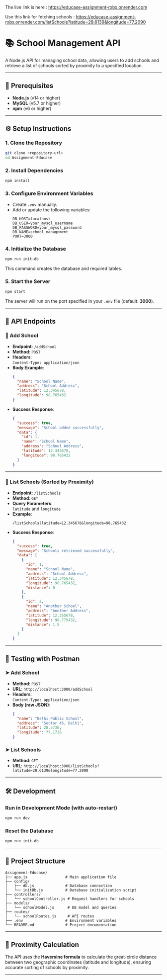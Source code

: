 The live link is here : https://educase-assignment-rxbx.onrender.com

Use this link for fetching schools : https://educase-assignment-rxbx.onrender.com/listSchools?latitude=28.6139&longitude=77.2090

# 📚 School Management API

A Node.js API for managing school data, allowing users to add schools and retrieve a list of schools sorted by proximity to a specified location.

---

## 🚀 Prerequisites

- **Node.js** (v14 or higher)
- **MySQL** (v5.7 or higher)
- **npm** (v6 or higher)

---

## ⚙️ Setup Instructions

### 1. Clone the Repository
```bash
git clone <repository-url>
cd Assignment-Educase
```

### 2. Install Dependencies
```bash
npm install
```

### 3. Configure Environment Variables
- Create `.env` manually.
- Add or update the following variables:
  ```env
  DB_HOST=localhost
  DB_USER=your_mysql_username
  DB_PASSWORD=your_mysql_password
  DB_NAME=school_management
  PORT=3000
  ```

### 4. Initialize the Database
```bash
npm run init-db
```
This command creates the database and required tables.

### 5. Start the Server
```bash
npm start
```
The server will run on the port specified in your `.env` file (default: **3000**).

---

## 📡 API Endpoints

### 🔹 Add School

- **Endpoint**: `/addSchool`  
- **Method**: `POST`  
- **Headers**:  
  `Content-Type: application/json`  
- **Body Example**:
  ```json
  {
    "name": "School Name",
    "address": "School Address",
    "latitude": 12.345678,
    "longitude": 98.765432
  }
  ```
- **Success Response**:
  ```json
  {
    "success": true,
    "message": "School added successfully",
    "data": {
      "id": 1,
      "name": "School Name",
      "address": "School Address",
      "latitude": 12.345678,
      "longitude": 98.765432
    }
  }
  ```

---

### 🔹 List Schools (Sorted by Proximity)

- **Endpoint**: `/listSchools`  
- **Method**: `GET`  
- **Query Parameters**:  
  `latitude` and `longitude`  
- **Example**:
  ```
  /listSchools?latitude=12.345678&longitude=98.765432
  ```
- **Success Response**:
  ```json
  {
    "success": true,
    "message": "Schools retrieved successfully",
    "data": [
      {
        "id": 1,
        "name": "School Name",
        "address": "School Address",
        "latitude": 12.345678,
        "longitude": 98.765432,
        "distance": 0
      },
      {
        "id": 2,
        "name": "Another School",
        "address": "Another Address",
        "latitude": 12.355678,
        "longitude": 98.775432,
        "distance": 1.5
      }
    ]
  }
  ```

---

## 🧪 Testing with Postman

### ➤ Add School

- **Method**: `POST`
- **URL**: `http://localhost:3000/addSchool`
- **Headers**:  
  `Content-Type: application/json`
- **Body (raw JSON)**:
  ```json
  {
    "name": "Delhi Public School",
    "address": "Sector 45, Delhi",
    "latitude": 28.5730,
    "longitude": 77.1726
  }
  ```

### ➤ List Schools

- **Method**: `GET`
- **URL**: `http://localhost:3000/listSchools?latitude=28.6139&longitude=77.2090`

---

## 🛠 Development

### Run in Development Mode (with auto-restart)
```bash
npm run dev
```

### Reset the Database
```bash
npm run init-db
```

---

## 📁 Project Structure

```
Assignment-Educase/
├── app.js                 # Main application file
├── config/
│   ├── db.js              # Database connection
│   └── initDb.js          # Database initialization script
├── controllers/
│   └── schoolController.js # Request handlers for schools
├── models/
│   └── schoolModel.js      # DB model and queries
├── routes/
│   └── schoolRoutes.js     # API routes
├── .env                   # Environment variables
└── README.md              # Project documentation
```

---

## 📏 Proximity Calculation

The API uses the **Haversine formula** to calculate the great-circle distance between two geographic coordinates (latitude and longitude), ensuring accurate sorting of schools by proximity.

---
